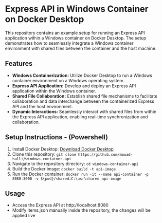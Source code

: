 # Express API in Windows Container on Docker Desktop

This repository contains an example setup for running an Express API application within a Windows container on Docker Desktop. The setup demonstrates how to seamlessly integrate a Windows container environment with shared files between the container and the host machine.

## Features

 - **Windows Containerization:** Utilize Docker Desktop to run a Windows container environment on a Windows operating system.
 - **Express API Application:** Develop and deploy an Express API application within the Windows container.
 - **Shared File Collaboration:** Establish shared file mechanisms to facilitate collaboration and data interchange between the containerized Express API and the host environment.
 - **Dynamic Interactions:** Seamlessly interact with shared files from within the Express API application, enabling real-time synchronization and collaboration.

## Setup Instructions - (Powershell)

1. Install Docker Desktop: [Download Docker Desktop](https://www.docker.com/products/docker-desktop/)
2. Clone this repository: `git clone https://github.com/mouad-halli/windows-container-api`
3. Navigate to the repository directory: `cd windows-container-api`
5. Build the Docker image: `docker build -t api-image .`
6. Run the Docker container: `docker run -it --name api-container -p 8080:3000 -v ${pwd}/shared:C:\usr\shared api-image`

## Usage

 - Access the Express API at http://localhost:8080
 - Modify items.json manually inside the repository, the changes will be applied live
